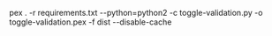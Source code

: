 pex . -r requirements.txt --python=python2 -c toggle-validation.py -o toggle-validation.pex -f dist --disable-cache
